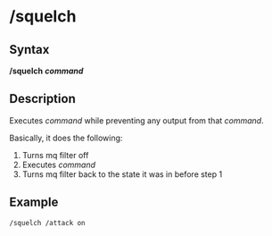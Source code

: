 # /squelch

## Syntax

**/squelch** _**command**_

## Description

Executes _command_ while preventing any output from that _command_.

Basically, it does the following:

1. Turns mq filter off
2. Executes _command_
3. Turns mq filter back to the state it was in before step 1

## Example

```text
/squelch /attack on
```

